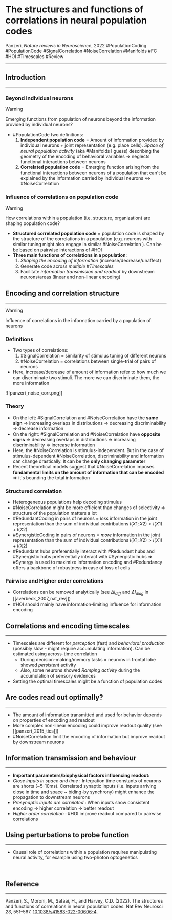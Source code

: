 # The structures and functions of correlations in neural population codes
Panzeri, _Nature reviews in Neuroscience_, 2022
#PopulationCoding #PopulationCode #SignalCorrelation #NoiseCorrelation #Manifolds #FC #HOI #Timescales #Review

---

## Introduction
---

### Beyond individual neurons

> [!WARNING]
> Emerging functions from population of neurons beyond the information provided by individual neurons?


- #PopulationCode two definitions:
	1. **Independent population code** = Amount of information provided by individual neurons + joint representation (e.g. place cells). *Space of neural population activity* (aka #Manifolds I guess) describing the geometry of the encoding of behavioral variables $\Rightarrow$ neglects functional interactions between neurons
	2. **Correlated population code** = Emerging function arising from the functional interactions between neurons of a population that can't be explained by the information carried by individual neurons $\Leftrightarrow$ #NoiseCorrelation 

### Influence of correlations on population code

> [!WARNING]
> How correlations within a population (i.e. structure, organization) are shaping population code?

- **Structured correlated population code** = population code is shaped by the structure of the correlations in a population (e.g. neurons with similar tuning might also engage in similar #NoiseCorrelation ). Can be be based on pairwise interactions of #HOI
- **Three main functions of correlations in a population**:
	1. *Shaping the encoding of information* (increase/decrease/unaffect)
	2. Generate code across *multiple #Timescales*
	3. Facilitate *information transmission and readout* by downstream neurons/areas (linear and non-linear encoding)

## Encoding and correlation structure
---
> [!WARNING]
> Influence of correlations in the information carried by a population of neurons

### Definitions
- Two types of correlations:
	1. #SignalCorrelation = similarity of stimulus tuning of different neurons
	2. #NoiseCorrelation = correlations between single-trial of pairs of neurons
- Here, increase/decrease of amount of information refer to how much we can discriminate two stimuli. The more we can discriminate them, the more information 

![[panzeri_noise_corr.png]]

### Theory
- On the left: #SignalCorrelation and #NoiseCorrelation have the **same sign** $\Rightarrow$ increasing overlaps in distributions $\Rightarrow$ decreasing discriminability $\Rightarrow$ decrease information
- On the right: #SignalCorrelation and #NoiseCorrelation have **opposite signs** $\Rightarrow$ decreasing overlaps in distributions $\Rightarrow$ increasing discriminability $\Rightarrow$ increase information
- Here, the #NoiseCorrelation is stimulus-independent. But in the case of stimulus-dependent #NoiseCorrelation, discriminability and information can change drastically. It can be the **only changing parameter**
- Recent theoretical models suggest that #NoiseCorrelation imposes **fundamental limits on the amount of information that can be encoded** $\Rightarrow$ it's bounding the total information

### Structured correlation
- Heterogeneous populations help decoding stimulus
- #NoiseCorrelation might be more efficient than changes of selectivity $\Rightarrow$ structure of the population matters a lot
- #RedundantCoding in pairs of neurons = *less* information in the joint representation than the sum of individual contributions $I(X1; X2) < I(X1) + I(X2)$
- #SynergisticCoding in pairs of neurons = *more* information in the joint representation than the sum of individual contributions $I(X1; X2) > I(X1) + I(X2)$
- #Redundant hubs preferentially interact with #Redundant hubs and #Synergistic hubs preferentially interact with #Synergistic hubs $\Rightarrow$ #Synergy is used to maximize information encoding and #Redundancy offers a backbone of robustness in case of loss of cells

### Pairwise and Higher order correlations
- Correlations can be removed analytically (see $\Delta I_{diff}$ and $\Delta I_{diag}$ in [[averbeck_2007_nat_rev]])
- #HOI should mainly have information-limiting influence for information encoding

## Correlations and encoding timescales
---
- Timescales are different for *perception* (fast) and *behavioral production* (possibly slow - might require accumulating information). Can be estimated using across-time correlation
	- During decision-making/memory tasks = neurons in frontal lobe showed *persistent* activity
	- Also, some neurons showed *Ramping activity* during the accumulation of sensory evidences
- Setting the optimal timescales might be a function of population codes

## Are codes read out optimally?
---
- The amount of information transmitted and used for behavior depends on properties of encoding and readout
- More complex non-linear encoding could improve readout quality (see [[panzeri_2015_tics]])
- #NoiseCorrelation limit the encoding of information but improve readout by downstream neurons

## Information transmission and behaviour
---

- **Important parameters/biophysical factors influencing readout:**
- *Close inputs in space and time* : Integration time constants of neurons are shorts (~5-10ms). Correlated synaptic inputs (i.e. inputs arriving close in time and space ~ biding-by synchrony) might enhance the propagation to downstream neurons
- *Presynaptic inputs are correlated* : When inputs show consistent encoding ⇒ higher correlation ⇒ better readout
- *Higher order correlation* : #HOI improve readout compared to pairwise correlations

## Using perturbations to probe function
---
- Causal role of correlations within a population requires manipulating neural activity, for example using two-photon optogenetics


<br>

## Reference
---
Panzeri, S., Moroni, M., Safaai, H., and Harvey, C.D. (2022). The structures and functions of correlations in neural population codes. Nat Rev Neurosci _23_, 551–567. [10.1038/s41583-022-00606-4](https://doi.org/10.1038/s41583-022-00606-4).